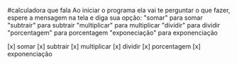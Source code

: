 #calculadora que fala
Ao iniciar o programa ela vai te perguntar o que fazer, espere a mensagem na tela e diga sua opção:
    "somar" para somar
    "subtrair" para subtrair
    "multiplicar" para multiplicar
    "dividir" para dividir
    "porcentagem" para porcentagem
    "exponeciação" para exponenciação

[x] somar
[x] subtrair
[x] multiplicar
[x] dividir
[x] porcentagem
[x] exponenciação

